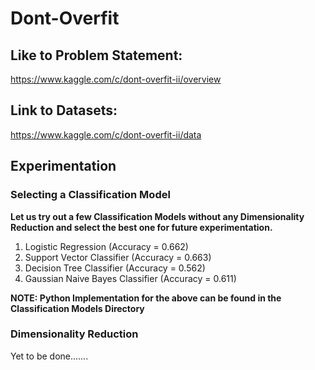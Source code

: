 # Dont-Overfit

## Like to Problem Statement:

https://www.kaggle.com/c/dont-overfit-ii/overview

## Link to Datasets:

https://www.kaggle.com/c/dont-overfit-ii/data

## Experimentation

### Selecting a Classification Model

<strong>Let us try out a few Classification Models without any Dimensionality Reduction and select the best one for future experimentation.</strong>

<ol>
<li>Logistic Regression (Accuracy = 0.662)</li>
<li>Support Vector Classifier (Accuracy = 0.663)</li>
<li>Decision Tree Classifier (Accuracy = 0.562)</li>
<li>Gaussian Naive Bayes Classifier (Accuracy = 0.611)</li>
</ol>

<strong>NOTE: Python Implementation for the above can be found in the Classification Models Directory</strong>

### Dimensionality Reduction

Yet to be done.......


